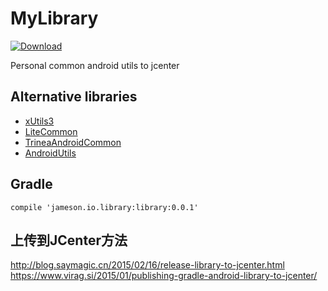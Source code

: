 # MyLibrary
[ ![Download](https://api.bintray.com/packages/huazhiyuan2008/maven/droiderLibrary/images/download.svg) ](https://bintray.com/huazhiyuan2008/maven/droiderLibrary/_latestVersion)

Personal common android utils to jcenter


## Alternative libraries
* [xUtils3](https://github.com/wyouflf/xUtils3)
* [LiteCommon](https://github.com/litesuits/android-common)
* [TrineaAndroidCommon](https://github.com/Trinea/android-common)
* [AndroidUtils](https://github.com/jingle1267/android-utils)

## Gradle
```compile 'jameson.io.library:library:0.0.1'```

## 上传到JCenter方法
http://blog.saymagic.cn/2015/02/16/release-library-to-jcenter.html
https://www.virag.si/2015/01/publishing-gradle-android-library-to-jcenter/

